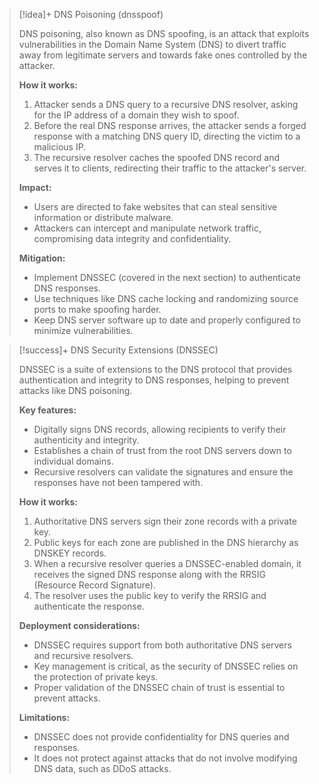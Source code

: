 > [!idea]+ DNS Poisoning (dnsspoof)
>
> DNS poisoning, also known as DNS spoofing, is an attack that exploits vulnerabilities in the Domain Name System (DNS) to divert traffic away from legitimate servers and towards fake ones controlled by the attacker.
>
> **How it works:**
> 1. Attacker sends a DNS query to a recursive DNS resolver, asking for the IP address of a domain they wish to spoof.
> 2. Before the real DNS response arrives, the attacker sends a forged response with a matching DNS query ID, directing the victim to a malicious IP.
> 3. The recursive resolver caches the spoofed DNS record and serves it to clients, redirecting their traffic to the attacker's server.
>
> **Impact:**
> - Users are directed to fake websites that can steal sensitive information or distribute malware.
> - Attackers can intercept and manipulate network traffic, compromising data integrity and confidentiality.
>
> **Mitigation:**
> - Implement DNSSEC (covered in the next section) to authenticate DNS responses.
> - Use techniques like DNS cache locking and randomizing source ports to make spoofing harder.
> - Keep DNS server software up to date and properly configured to minimize vulnerabilities.

> [!success]+ DNS Security Extensions (DNSSEC)
>
> DNSSEC is a suite of extensions to the DNS protocol that provides authentication and integrity to DNS responses, helping to prevent attacks like DNS poisoning.
>
> **Key features:**
> - Digitally signs DNS records, allowing recipients to verify their authenticity and integrity.
> - Establishes a chain of trust from the root DNS servers down to individual domains.
> - Recursive resolvers can validate the signatures and ensure the responses have not been tampered with.
>
> **How it works:**
> 1. Authoritative DNS servers sign their zone records with a private key.
> 2. Public keys for each zone are published in the DNS hierarchy as DNSKEY records.
> 3. When a recursive resolver queries a DNSSEC-enabled domain, it receives the signed DNS response along with the RRSIG (Resource Record Signature).
> 4. The resolver uses the public key to verify the RRSIG and authenticate the response.
>
> **Deployment considerations:**
> - DNSSEC requires support from both authoritative DNS servers and recursive resolvers.
> - Key management is critical, as the security of DNSSEC relies on the protection of private keys.
> - Proper validation of the DNSSEC chain of trust is essential to prevent attacks.
>
> **Limitations:**
> - DNSSEC does not provide confidentiality for DNS queries and responses.
> - It does not protect against attacks that do not involve modifying DNS data, such as DDoS attacks.
